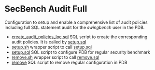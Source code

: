 # SecBench Audit Full

Configuration to setup and enable a comprehensive list of audit policies including
full SQL statement audit for the *swingbench* user in the PDB.

- [create_audit_policies_loc.sql](create_audit_policies_loc.sql) SQL script to
  create the corresponding audit policies. It is called by [setup.sql](setup.sql)
- [setup.sh](setup.sh) wrapper script to call [setup.sql](setup.sql)
- [setup.sql](setup.sql) SQL script to configure PDB for regular security benchmark
- [remove.sh](setup.sh) wrapper script to call [remove.sql](remove)
- [remove](remove) SQL script to remove regular configuration in PDB
